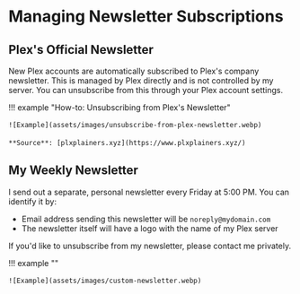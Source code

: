 # Managing Newsletter Subscriptions

## Plex's Official Newsletter
New Plex accounts are automatically subscribed to Plex's company newsletter. This is managed by Plex directly and is not controlled by my server. You can unsubscribe from this through your Plex account settings.

!!! example "How-to: Unsubscribing from Plex's Newsletter"

    ![Example](assets/images/unsubscribe-from-plex-newsletter.webp)

    **Source**: [plxplainers.xyz](https://www.plxplainers.xyz/)

## My Weekly Newsletter
I send out a separate, personal newsletter every Friday at 5:00 PM. You can identify it by:

- Email address sending this newsletter will be `noreply@mydomain.com`
- The newsletter itself will have a logo with the name of my Plex server

If you'd like to unsubscribe from my newsletter, please contact me privately.

!!! example ""

    ![Example](assets/images/custom-newsletter.webp)
